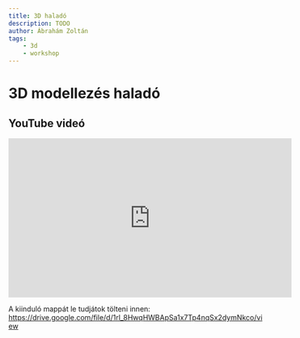 ```yaml
---
title: 3D haladó
description: TODO
author: Ábrahám Zoltán
tags:
    - 3d
    - workshop
---
```


# 3D modellezés haladó

## YouTube videó

<div class="youtube-16-9">
    <iframe width="560" height="315" src="https://www.youtube-nocookie.com/embed/xMAQWBLhaoY" title="YouTube video player" frameborder="0" allow="accelerometer; autoplay; clipboard-write; encrypted-media; gyroscope; picture-in-picture" allowfullscreen></iframe>
</div>

A kiinduló mappát le tudjátok tölteni innen: https://drive.google.com/file/d/1rl_8HwqHWBApSa1x7Tp4nqSx2dymNkco/view
